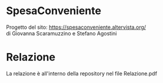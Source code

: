 # SpesaConveniente
Progetto del sito: https://spesaconveniente.altervista.org/  </br>
di Giovanna Scaramuzzino e Stefano Agostini

# Relazione
La relazione è all'interno della repository nel file Relazione.pdf
